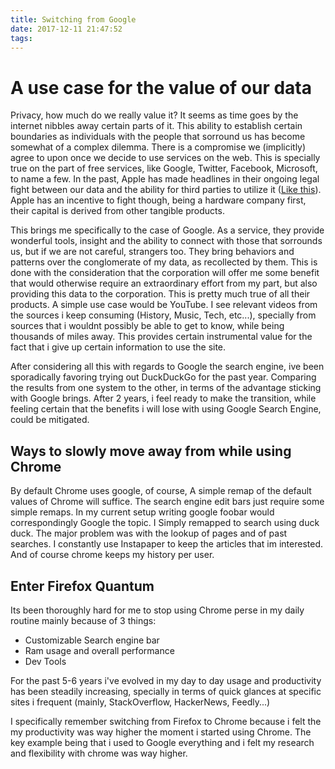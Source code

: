```yaml
---
title: Switching from Google
date: 2017-12-11 21:47:52
tags:
---
```


# A use case for the value of our data

Privacy, how much do we really value it? It seems as time goes by the internet nibbles away certain parts of it. This ability to establish certain boundaries as individuals with the people that sorround us has become somewhat of a complex dilemma. There is a compromise we (implicitly) agree to upon once we decide to use services on the web. This is specially true on the part of free services, like Google, Twitter, Facebook, Microsoft, to name a few. In the past, Apple has made headlines in their ongoing legal fight between our data and the ability for third parties to utilize it ([Like this](https://www.digitaltrends.com/mobile/apple-encryption-court-order-news/)). Apple has an incentive to fight though, being a hardware company first, their capital is derived from other tangible products.

This brings me specifically to the case of Google. As a service, they provide wonderful tools, insight and the ability to connect with those that sorrounds us, but if we are not careful, strangers too. They bring behaviors and patterns over the conglomerate of my data, as recollected by them. This is done with the consideration that the corporation will offer me some benefit that would otherwise require an extraordinary effort from my part, but also providing this data to the corporation. This is pretty much true of all their products. A simple use case would be YouTube. I see relevant videos from the sources i keep consuming (History, Music, Tech, etc...), specially from sources that i wouldnt possibly be able to get to know, while being thousands of miles away. This provides certain instrumental value for the fact that i give up certain information to use the site.

After considering all this with regards to Google the search engine, ive been sporadically favoring trying out DuckDuckGo for the past year. Comparing the results from one system to the other, in terms of the advantage sticking with Google brings. After 2 years, i feel ready to make the transition, while feeling certain that the benefits i will lose with using Google Search Engine, could be mitigated. 

## Ways to slowly move away from while using Chrome

By default Chrome uses google, of course, A simple remap of the default values of Chrome will suffice. The search engine edit bars just require some simple remaps. In my current setup writing google foobar would correspondingly Google the topic. I Simply remapped to search using duck duck. The major problem was with the lookup of pages and of past searches. I constantly use Instapaper to keep the articles that im interested. And of course chrome keeps my history per user.

## Enter Firefox Quantum

Its been thoroughly hard for me to stop using Chrome perse in my daily routine mainly because of 3 things:

* Customizable Search engine bar
* Ram usage and overall performance
* Dev Tools

For the past 5-6 years i've evolved in my day to day usage and productivity has been steadily increasing, specially in terms of quick glances at specific sites i frequent (mainly, StackOverflow, HackerNews, Feedly...) 

I specifically remember switching from Firefox to Chrome because i felt the my productivity was way higher the moment i started using Chrome. The key example being that i used to Google everything and i felt my research and flexibility with chrome was way higher.